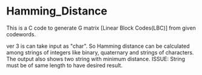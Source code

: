 # Hamming_Distance
This is a C code to generate G matrix [Linear Block Codes(LBC)] from given codewords.

ver 3 is can take input as "char". So Hamming distance can be calculated among strings of integers like binary, quaternary and strings of characters.
The output also shows two string with minimum distance.
ISSUE: String must be of same length to have desired result.
